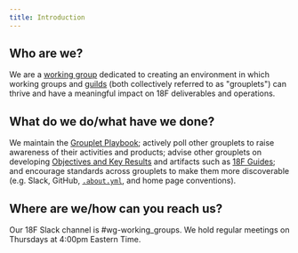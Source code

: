 ```yaml
---
title: Introduction
---
```


## Who are we?

We are a [working
group](https://pages.18f.gov/grouplet-playbook/working-groups/) dedicated to
creating an environment in which working groups and
[guilds](https://pages.18f.gov/grouplet-playbook/guilds/) (both collectively
referred to as "grouplets") can thrive and have a meaningful impact on 18F
deliverables and operations.

## What do we do/what have we done?

We maintain the [Grouplet Playbook](https://pages.18f.gov/grouplet-playbook/);
actively poll other grouplets to raise awareness of their activities and
products; advise other grouplets on developing [Objectives and Key
Results](https://pages.18f.gov/grouplet-playbook/processes-and-artifacts/#okrs)
and artifacts such as [18F Guides](https://pages.18f.gov/guides/); and
encourage standards across grouplets to make them more discoverable (e.g.
Slack, GitHub,
[`.about.yml`](https://github.com/18F/team-api/tree/18f-pages/.about.yml), and
home page conventions).

## Where are we/how can you reach us?

Our 18F Slack channel is #wg-working_groups. We hold regular meetings on
Thursdays at 4:00pm Eastern Time.
